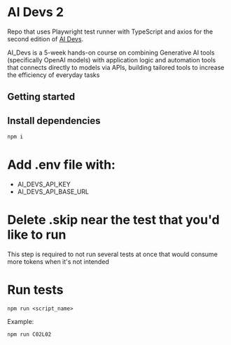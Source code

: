 # AI Devs 2

Repo that uses Playwright test runner with TypeScript and axios for the second edition of [AI Devs](https://www.aidevs.pl/).

AI_Devs is a 5-week hands-on course on combining Generative AI tools (specifically OpenAI models) with application logic and automation tools that connects directly to models via APIs, building tailored tools to increase the efficiency of everyday tasks

## Getting started

## Install dependencies

```bash
npm i
```

# Add .env file with:

- AI_DEVS_API_KEY
- AI_DEVS_API_BASE_URL

# Delete .skip near the test that you'd like to run

This step is required to not run several tests at once that would consume more tokens when it's not intended

# Run tests

```bun
npm run <script_name>
```

Example:

```npm
npm run C02L02
```
